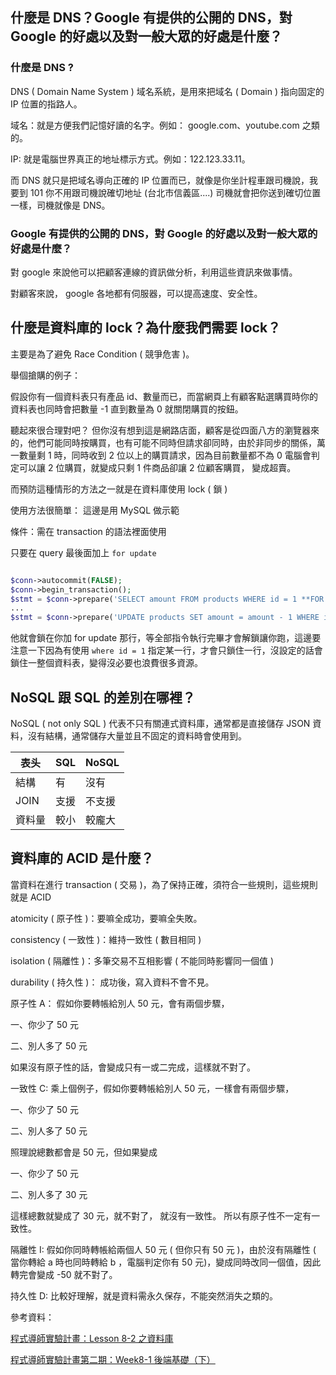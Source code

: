 ## 什麼是 DNS？Google 有提供的公開的 DNS，對 Google 的好處以及對一般大眾的好處是什麼？
### 什麼是 DNS ?
DNS ( Domain Name System ) 域名系統，是用來把域名 ( Domain ) 指向固定的 IP 位置的指路人。

域名：就是方便我們記憶好讀的名字。例如： google.com、youtube.com 之類的。

IP: 就是電腦世界真正的地址標示方式。例如：122.123.33.11。

而 DNS 就只是把域名導向正確的 IP 位置而已，就像是你坐計程車跟司機說，我要到 101 你不用跟司機說確切地址 (台北市信義區....) 司機就會把你送到確切位置一樣，司機就像是 DNS。

### Google 有提供的公開的 DNS，對 Google 的好處以及對一般大眾的好處是什麼？

對 google 來說他可以把顧客連線的資訊做分析，利用這些資訊來做事情。

對顧客來說， google 各地都有伺服器，可以提高速度、安全性。


## 什麼是資料庫的 lock？為什麼我們需要 lock？
主要是為了避免 Race Condition ( 競爭危害 )。

舉個搶購的例子：

假設你有一個資料表只有產品 id、數量而已，而當網頁上有顧客點選購買時你的資料表也同時會把數量 -1 直到數量為 0 就關閉購買的按鈕。

聽起來很合理對吧？ 但你沒有想到這是網路店面，顧客是從四面八方的瀏覽器來的，他們可能同時按購買，也有可能不同時但請求卻同時，由於非同步的關係，萬一數量剩 1 時，同時收到 2 位以上的購買請求，因為目前數量都不為 0 電腦會判定可以讓 2 位購買，就變成只剩 1 件商品卻讓 2 位顧客購買，
變成超賣。

而預防這種情形的方法之一就是在資料庫使用 lock ( 鎖 )

使用方法很簡單： 這邊是用 MySQL 做示範

條件：需在 transaction 的語法裡面使用

只要在 query 最後面加上 `for update`
```php

$conn->autocommit(FALSE);
$conn->begin_transaction();
$stmt = $conn->prepare('SELECT amount FROM products WHERE id = 1 **FOR UPDATE**');
...
$stmt = $conn->prepare('UPDATE products SET amount = amount - 1 WHERE id = 1');
```
他就會鎖在你加 for update 那行，等全部指令執行完畢才會解鎖讓你跑，這邊要注意一下因為有使用 `where id = 1` 指定某一行，才會只鎖住一行，沒設定的話會鎖住一整個資料表，變得沒必要也浪費很多資源。
## NoSQL 跟 SQL 的差別在哪裡？
NoSQL ( not only SQL ) 代表不只有關連式資料庫，通常都是直接儲存 JSON 資料，沒有結構，通常儲存大量並且不固定的資料時會使用到。

|  表头   | SQL   | NoSQL |
|  ----   | ---- | ----- |
| 結構    | 有    |  沒有  |
| JOIN   | 支援   | 不支援 |
| 資料量  | 較小 |    較龐大   |

## 資料庫的 ACID 是什麼？

當資料在進行 transaction ( 交易 )，為了保持正確，須符合一些規則，這些規則就是 ACID

atomicity ( 原子性 )：要嘛全成功，要嘛全失敗。

consistency ( 一致性 )：維持一致性 ( 數目相同 )

isolation ( 隔離性 )：多筆交易不互相影響 ( 不能同時影響同一個值 )

durability ( 持久性 )： 成功後，寫入資料不會不見。


原子性 A： 假如你要轉帳給別人 50 元，會有兩個步驟，

一、你少了 50 元 

二、別人多了 50 元

如果沒有原子性的話，會變成只有一或二完成，這樣就不對了。

一致性 C: 乘上個例子，假如你要轉帳給別人 50 元，一樣會有兩個步驟，

一、你少了 50 元 

二、別人多了 50 元

照理說總數都會是 50 元，但如果變成

一、你少了 50 元 

二、別人多了 30 元

這樣總數就變成了 30 元，就不對了，
就沒有一致性。 所以有原子性不一定有一致性。


隔離性 I: 假如你同時轉帳給兩個人 50 元 ( 但你只有 50 元 )，由於沒有隔離性 ( 當你轉給 a 時也同時轉給 b ，電腦判定你有 50 元)，變成同時改同一個值，因此轉完會變成 -50 就不對了。

持久性 D: 比較好理解，就是資料需永久保存，不能突然消失之類的。


參考資料：

[程式導師實驗計畫：Lesson 8-2 之資料庫](https://www.youtube.com/watch?v=iDG8Ha2uZPs)


[程式導師實驗計畫第二期：Week8-1 後端基礎（下）](https://www.youtube.com/watch?v=QiCm9JE43KM)

